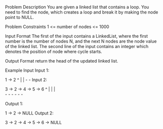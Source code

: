 Problem Description
You are given a linked list that contains a loop.
You need to find the node, which creates a loop and break it by making the node point to NULL.



Problem Constraints
1 <= number of nodes <= 1000



Input Format
The first of the input contains a LinkedList, where the first number is the number of nodes N, and the next N nodes are the node value of the linked list.
The second line of the input contains an integer which denotes the position of node where cycle starts.



Output Format
return the head of the updated linked list.



Example Input
Input 1:

 
1 -> 2
^    |
| - - 
Input 2:

3 -> 2 -> 4 -> 5 -> 6
          ^         |
          |         |    
          - - - - - -


Output 1:

 1 -> 2 -> NULL
Output 2:

 3 -> 2 -> 4 -> 5 -> 6 -> NULL